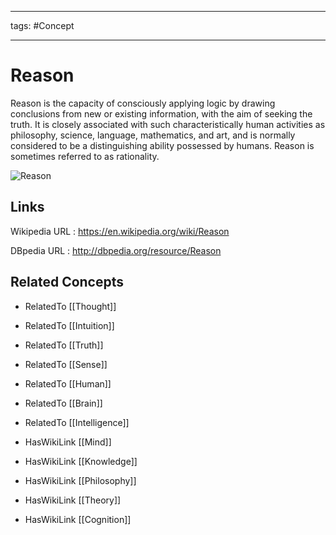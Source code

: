 




---

tags: #Concept

---
# Reason


Reason is the capacity of consciously applying logic by drawing conclusions from new or existing information, with the aim of seeking the truth. It is closely associated with such characteristically human activities as philosophy, science, language, mathematics, and art, and is normally considered to be a distinguishing ability possessed by humans. Reason is sometimes referred to as rationality.

![Reason](http://commons.wikimedia.org/wiki/Special:FilePath/Goya_Caprichos3.jpg?width=300)


## Links


Wikipedia URL : https://en.wikipedia.org/wiki/Reason

DBpedia URL : http://dbpedia.org/resource/Reason


## Related Concepts


- RelatedTo [[Thought]]

- RelatedTo [[Intuition]]

- RelatedTo [[Truth]]

- RelatedTo [[Sense]]

- RelatedTo [[Human]]

- RelatedTo [[Brain]]

- RelatedTo [[Intelligence]]

- HasWikiLink [[Mind]]

- HasWikiLink [[Knowledge]]

- HasWikiLink [[Philosophy]]

- HasWikiLink [[Theory]]

- HasWikiLink [[Cognition]]
